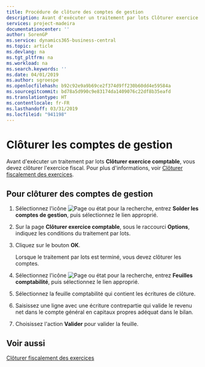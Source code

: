 ```yaml
---
title: Procédure de clôture des comptes de gestion
description: Avant d'exécuter un traitement par lots Clôturer exercice comptable, vous devez clôturer l'exercice fiscal.
services: project-madeira
documentationcenter: ''
author: SorenGP
ms.service: dynamics365-business-central
ms.topic: article
ms.devlang: na
ms.tgt_pltfrm: na
ms.workload: na
ms.search.keywords: ''
ms.date: 04/01/2019
ms.author: sgroespe
ms.openlocfilehash: b92c92e9a9b69ce2f374d9ff230b60dd4e59584a
ms.sourcegitcommit: bd78a5d990c9e83174da1409076c22df8b35eafd
ms.translationtype: HT
ms.contentlocale: fr-FR
ms.lasthandoff: 03/31/2019
ms.locfileid: "941198"
---
```

# <a name="close-income-statement-accounts"></a>Clôturer les comptes de gestion
Avant d'exécuter un traitement par lots **Clôturer exercice comptable**, vous devez clôturer l'exercice fiscal. Pour plus d'informations, voir [Clôturer fiscalement des exercices](how-to-fiscally-close-years.md).  

## <a name="to-close-the-income-statement-accounts"></a>Pour clôturer des comptes de gestion  

1.  Sélectionnez l'icône ![Page ou état pour la recherche](../../media/ui-search/search_small.png "Page ou état pour la recherche"), entrez **Solder les comptes de gestion**, puis sélectionnez le lien approprié.  
2.  Sur la page **Clôturer exercice comptable**, sous le raccourci **Options**, indiquez les conditions du traitement par lots.  
3.  Cliquez sur le bouton **OK**.  

    Lorsque le traitement par lots est terminé, vous devez clôturer les comptes.  

4.  Sélectionnez l'icône ![Page ou état pour la recherche](../../media/ui-search/search_small.png "Page ou état pour la recherche"), entrez **Feuilles comptabilité**, puis sélectionnez le lien approprié.  
5.  Sélectionnez la feuille comptabilité qui contient les écritures de clôture.  
6.  Saisissez une ligne avec une écriture contrepartie qui valide le revenu net dans le compte général en capitaux propres adéquat dans le bilan.  
7.  Choisissez l'action **Valider** pour valider la feuille.  

## <a name="see-also"></a>Voir aussi  
 [Clôturer fiscalement des exercices](how-to-fiscally-close-years.md)
